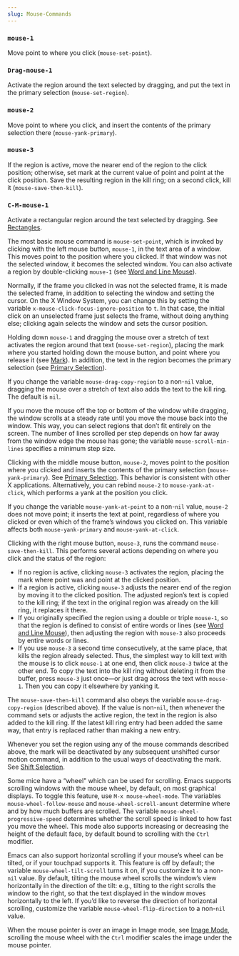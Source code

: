 ```yaml
---
slug: Mouse-Commands
---
```


### `mouse-1`

Move point to where you click (`mouse-set-point`).

### `Drag-mouse-1`

Activate the region around the text selected by dragging, and put the text in the primary selection (`mouse-set-region`).

### `mouse-2`

Move point to where you click, and insert the contents of the primary selection there (`mouse-yank-primary`).

### `mouse-3`

If the region is active, move the nearer end of the region to the click position; otherwise, set mark at the current value of point and point at the click position. Save the resulting region in the kill ring; on a second click, kill it (`mouse-save-then-kill`).

### `C-M-mouse-1`

Activate a rectangular region around the text selected by dragging. See [Rectangles](Rectangles).

The most basic mouse command is `mouse-set-point`, which is invoked by clicking with the left mouse button, `mouse-1`, in the text area of a window. This moves point to the position where you clicked. If that window was not the selected window, it becomes the selected window. You can also activate a region by double-clicking `mouse-1` (see [Word and Line Mouse](Word-and-Line-Mouse)).

Normally, if the frame you clicked in was not the selected frame, it is made the selected frame, in addition to selecting the window and setting the cursor. On the X Window System, you can change this by setting the variable `x-mouse-click-focus-ignore-position` to `t`. In that case, the initial click on an unselected frame just selects the frame, without doing anything else; clicking again selects the window and sets the cursor position.

Holding down `mouse-1` and dragging the mouse over a stretch of text activates the region around that text (`mouse-set-region`), placing the mark where you started holding down the mouse button, and point where you release it (see [Mark](Mark)). In addition, the text in the region becomes the primary selection (see [Primary Selection](Primary-Selection)).

If you change the variable `mouse-drag-copy-region` to a non-`nil` value, dragging the mouse over a stretch of text also adds the text to the kill ring. The default is `nil`.

If you move the mouse off the top or bottom of the window while dragging, the window scrolls at a steady rate until you move the mouse back into the window. This way, you can select regions that don’t fit entirely on the screen. The number of lines scrolled per step depends on how far away from the window edge the mouse has gone; the variable `mouse-scroll-min-lines` specifies a minimum step size.

Clicking with the middle mouse button, `mouse-2`, moves point to the position where you clicked and inserts the contents of the primary selection (`mouse-yank-primary`). See [Primary Selection](Primary-Selection). This behavior is consistent with other X applications. Alternatively, you can rebind `mouse-2` to `mouse-yank-at-click`, which performs a yank at the position you click.

If you change the variable `mouse-yank-at-point` to a non-`nil` value, `mouse-2` does not move point; it inserts the text at point, regardless of where you clicked or even which of the frame’s windows you clicked on. This variable affects both `mouse-yank-primary` and `mouse-yank-at-click`.

Clicking with the right mouse button, `mouse-3`, runs the command `mouse-save-then-kill`. This performs several actions depending on where you click and the status of the region:

*   If no region is active, clicking `mouse-3` activates the region, placing the mark where point was and point at the clicked position.
*   If a region is active, clicking `mouse-3` adjusts the nearer end of the region by moving it to the clicked position. The adjusted region’s text is copied to the kill ring; if the text in the original region was already on the kill ring, it replaces it there.
*   If you originally specified the region using a double or triple `mouse-1`, so that the region is defined to consist of entire words or lines (see [Word and Line Mouse](Word-and-Line-Mouse)), then adjusting the region with `mouse-3` also proceeds by entire words or lines.
*   If you use `mouse-3` a second time consecutively, at the same place, that kills the region already selected. Thus, the simplest way to kill text with the mouse is to click `mouse-1` at one end, then click `mouse-3` twice at the other end. To copy the text into the kill ring without deleting it from the buffer, press `mouse-3` just once—or just drag across the text with `mouse-1`. Then you can copy it elsewhere by yanking it.

The `mouse-save-then-kill` command also obeys the variable `mouse-drag-copy-region` (described above). If the value is non-`nil`, then whenever the command sets or adjusts the active region, the text in the region is also added to the kill ring. If the latest kill ring entry had been added the same way, that entry is replaced rather than making a new entry.

Whenever you set the region using any of the mouse commands described above, the mark will be deactivated by any subsequent unshifted cursor motion command, in addition to the usual ways of deactivating the mark. See [Shift Selection](Shift-Selection).

Some mice have a “wheel" which can be used for scrolling. Emacs supports scrolling windows with the mouse wheel, by default, on most graphical displays. To toggle this feature, use `M-x mouse-wheel-mode`. The variables `mouse-wheel-follow-mouse` and `mouse-wheel-scroll-amount` determine where and by how much buffers are scrolled. The variable `mouse-wheel-progressive-speed` determines whether the scroll speed is linked to how fast you move the wheel. This mode also supports increasing or decreasing the height of the default face, by default bound to scrolling with the `Ctrl` modifier.

Emacs can also support horizontal scrolling if your mouse’s wheel can be tilted, or if your touchpad supports it. This feature is off by default; the variable `mouse-wheel-tilt-scroll` turns it on, if you customize it to a non-`nil` value. By default, tilting the mouse wheel scrolls the window’s view horizontally in the direction of the tilt: e.g., tilting to the right scrolls the window to the right, so that the text displayed in the window moves horizontally to the left. If you’d like to reverse the direction of horizontal scrolling, customize the variable `mouse-wheel-flip-direction` to a non-`nil` value.

When the mouse pointer is over an image in Image mode, see [Image Mode](Image-Mode), scrolling the mouse wheel with the `Ctrl` modifier scales the image under the mouse pointer.
